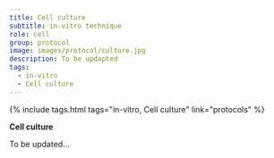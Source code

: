 ```yaml
---
title: Cell culture
subtitle: in-vitro technique
role: cell
group: protocol
image: images/protocol/culture.jpg
description: To be updapted
tags:
  - in-vitro
  - Cell culture
---
```


{%
  include tags.html
  tags="in-vitro, Cell culture"
  link="protocols"
%}

<strong>Cell culture</strong>

To be updated...

